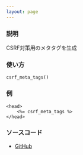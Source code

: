 ```yaml
---
layout: page
---
```


### 説明

CSRF対策用のメタタグを生成

### 使い方

    csrf_meta_tags()

### 例

    <head>
        <%= csrf_meta_tags %>
    </head>

### ソースコード

- [GitHub](https://github.com/rails/rails/blob/984c3ef2775781d47efa9f541ce570daa2434a80/actionview/lib/action_view/helpers/csrf_helper.rb#L22)
